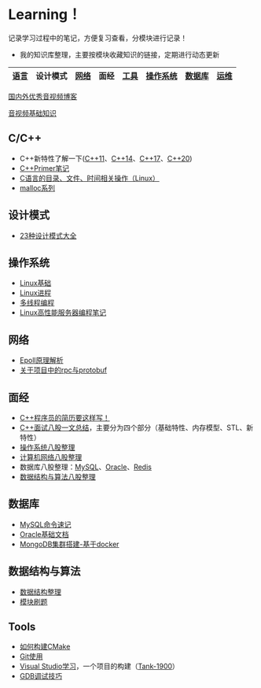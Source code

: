 # Learning！

记录学习过程中的笔记，方便复习查看，分模块进行记录！

* 我的知识库整理，主要按模块收藏知识的链接，定期进行动态更新

| [语言](./Language/Language.md) | 设计模式 | [网络](./Network/Network.md) | 面经 | [工具](./Tools/Tools.md) | [操作系统](./OS/os.md) | [数据库](./Databases/Databases.md) | [运维](./O&M/O&M.md) |
| --------------------------- | -------- | ------------------------- | ---- | --------------------- | ------------------- | ------------------------------- | ----------------- |

[国内外优秀音视频博客](https://zhuanlan.zhihu.com/p/27410154)

[音视频基础知识](https://mp.weixin.qq.com/s/fOdS2iw_MilxUeBXyqwBdQ)

## C/C++

* C++新特性了解一下([C++11](./Language/C++new/Cpp11.md)、[C++14](./Language/C++new/Cpp14.md)、[C++17](./Language/C++new/Cpp17.md)、[C++20](./Language/C++new/Cpp20.md))
* [C++Primer笔记](./Language/C++primer笔记.md)
* [C语言的目录、文件、时间相关操作（Linux）](./Language/C目录文件和时间操作.md)
* [malloc系列](./Language/malloc系列问题.md)

## 设计模式

* [23种设计模式大全](./Design-Patterns/设计模式认识.md)

## 操作系统

* [Linux基础](./OS/Linux基础.md)
* [Linux进程](./OS/process.md)
* [多线程编程](./OS/thread.md)
* [Linux高性能服务器编程笔记](./OS/Linux高性能服务器编程笔记.md)

## 网络

* [Epoll原理解析](./Network/epoll.md)
* [关于项目中的rpc与protobuf](./Network/rpc-protobuf.md)

## 面经

* [C++程序员的简历要这样写！](https://www.bilibili.com/read/cv28154761/?spm_id_from=333.999.0.0&jump_opus=1)
* [C++面试八股一文总结](./Language/C++八股.md)，主要分为四个部分（基础特性、内存模型、STL、新特性）
* [操作系统八股整理](./OS/os八股.md)
* [计算机网络八股整理](./Network/net八股.md)
* 数据库八股整理：[MySQL](./Databases/DB八股/MySQL八股.md)、[Oracle](./Databases/DB八股/Oracle八股.md)、[Redis](./Databases/DB八股/Redis八股.md)
* [数据结构与算法八股整理](./算法刷题/data.md)

## 数据库

* [MySQL命令速记](./Databases/MySQL/MySQL命令.md)
* [Oracle基础文档](./Databases/oracle基础)
* [MongoDB集群搭建-基于docker](./Databases/MongoDB/mongodb-cluster-docker.md)

## 数据结构与算法
* [数据结构整理](./算法刷题/data.md)
* [模块刷题](./算法刷题/leetcode/算法刷题.md)

## Tools

* [如何构建CMake](./Tools/CMake/从零开始详细介绍CMake.pdf)
* [Git使用](./Tools/Git/Git.md)
* [Visual Studio学习](./Tools/VisualStudio/VisualStudio.md)，一个项目的构建（[Tank-1900](./Tools/VisualStudio/Tank-1900/)）
* [GDB调试技巧](./Tools/GDB/gdb.md)
